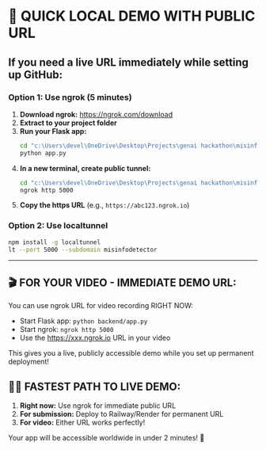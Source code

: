 # 🚀 **QUICK LOCAL DEMO WITH PUBLIC URL**

## If you need a live URL immediately while setting up GitHub:

### **Option 1: Use ngrok (5 minutes)**

1. **Download ngrok:** https://ngrok.com/download
2. **Extract to your project folder**
3. **Run your Flask app:**
   ```bash
   cd "c:\Users\devel\OneDrive\Desktop\Projects\genai hackathon\misinformation-detector\backend"
   python app.py
   ```
4. **In a new terminal, create public tunnel:**
   ```bash
   cd "c:\Users\devel\OneDrive\Desktop\Projects\genai hackathon\misinformation-detector"
   ngrok http 5000
   ```
5. **Copy the https URL** (e.g., `https://abc123.ngrok.io`)

### **Option 2: Use localtunnel**
```bash
npm install -g localtunnel
lt --port 5000 --subdomain misinfodetector
```

---

## 🎬 **FOR YOUR VIDEO - IMMEDIATE DEMO URL:**

You can use ngrok URL for video recording RIGHT NOW:
- Start Flask app: `python backend/app.py`
- Start ngrok: `ngrok http 5000`
- Use the https://xxx.ngrok.io URL in your video

This gives you a live, publicly accessible demo while you set up permanent deployment!

## 🏃‍♂️ **FASTEST PATH TO LIVE DEMO:**

1. **Right now:** Use ngrok for immediate public URL
2. **For submission:** Deploy to Railway/Render for permanent URL
3. **For video:** Either URL works perfectly!

Your app will be accessible worldwide in under 2 minutes! 🌟
